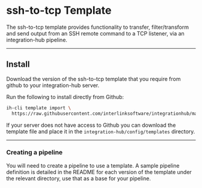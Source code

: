 # ssh-to-tcp Template

The ssh-to-tcp template provides functionality to transfer, filter/transform and send output from an SSH remote command to a TCP listener, via an integration-hub pipeline.

---

## Install

Download the version of the ssh-to-tcp template that you require from github to your integration-hub server.

Run the following to install directly from Github:

```bash
ih-cli template import \
  https://raw.githubusercontent.com/interlinksoftware/integrationhub/main/templates/ssh-to-tcp/<version>/ssh-to-tcp~<version>.yml
```

If your server does not have access to Github you can download the template file and place it in the `integration-hub/config/templates` directory.

---

### Creating a pipeline

You will need to create a pipeline to use a template. A sample pipeline definition is detailed in the README for each version of the template under the relevant directory, use that as a base for your pipeline.
